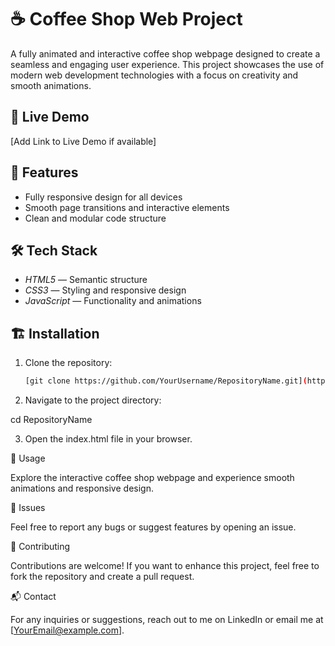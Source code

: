 # ☕ Coffee Shop Web Project

A fully animated and interactive coffee shop webpage designed to create a seamless and engaging user experience. This project showcases the use of modern web development technologies with a focus on creativity and smooth animations.

## 🚀 Live Demo
[Add Link to Live Demo if available]

## 📌 Features
- Fully responsive design for all devices
- Smooth page transitions and interactive elements
- Clean and modular code structure

## 🛠 Tech Stack
- *HTML5* — Semantic structure
- *CSS3* — Styling and responsive design
- *JavaScript* — Functionality and animations

## 🏗 Installation
1. Clone the repository:  
   ```bash
   [git clone https://github.com/YourUsername/RepositoryName.git](https://github.com/Mohammed23200/coffee-shop-.git)

2. Navigate to the project directory:

cd RepositoryName


3. Open the index.html file in your browser.



🚦 Usage

Explore the interactive coffee shop webpage and experience smooth animations and responsive design.

🛑 Issues

Feel free to report any bugs or suggest features by opening an issue.

🤝 Contributing

Contributions are welcome! If you want to enhance this project, feel free to fork the repository and create a pull request.

📬 Contact

For any inquiries or suggestions, reach out to me on LinkedIn or email me at [YourEmail@example.com].

